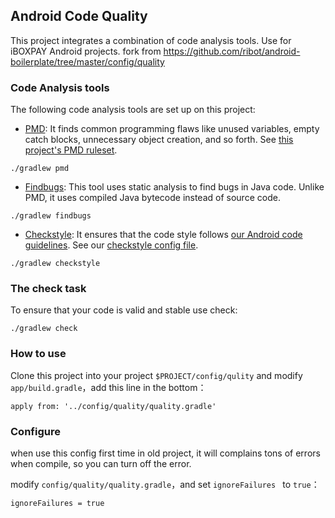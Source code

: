 ## Android Code Quality

This project integrates a combination of code analysis tools. Use for iBOXPAY Android projects. fork from https://github.com/ribot/android-boilerplate/tree/master/config/quality

### Code Analysis tools

The following code analysis tools are set up on this project:

* [PMD](https://pmd.github.io/): It finds common programming flaws like unused variables, empty catch blocks, unnecessary object creation, and so forth. See [this project's PMD ruleset](config/quality/pmd/pmd-ruleset.xml).

```
./gradlew pmd
```

* [Findbugs](http://findbugs.sourceforge.net/): This tool uses static analysis to find bugs in Java code. Unlike PMD, it uses compiled Java bytecode instead of source code.

```
./gradlew findbugs
```

* [Checkstyle](http://checkstyle.sourceforge.net/): It ensures that the code style follows [our Android code guidelines](https://github.com/ribot/android-guidelines/blob/master/project_and_code_guidelines.md#2-code-guidelines). See our [checkstyle config file](config/quality/checkstyle/checkstyle-config.xml).

```
./gradlew checkstyle
```

### The check task

To ensure that your code is valid and stable use check:

```
./gradlew check
```

### How to use

Clone this project into your project `$PROJECT/config/qulity`
and modify `app/build.gradle`，add this line in the bottom：

```
apply from: '../config/quality/quality.gradle'
```

### Configure

when use this config first time in old project, it will complains tons of  errors when compile, so you can turn off the error.

modify `config/quality/quality.gradle`，and set `ignoreFailures ` to `true`：

```
ignoreFailures = true
```


